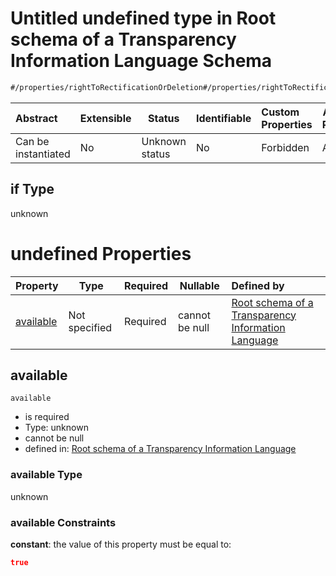 # Untitled undefined type in Root schema of a Transparency Information Language Schema

```txt
#/properties/rightToRectificationOrDeletion#/properties/rightToRectificationOrDeletion/if
```




| Abstract            | Extensible | Status         | Identifiable | Custom Properties | Additional Properties | Access Restrictions | Defined In                                                           |
| :------------------ | ---------- | -------------- | ------------ | :---------------- | --------------------- | ------------------- | -------------------------------------------------------------------- |
| Can be instantiated | No         | Unknown status | No           | Forbidden         | Allowed               | none                | [tilt-schema.json\*](../out/tilt-schema.json "open original schema") |

## if Type

unknown

# undefined Properties

| Property                | Type          | Required | Nullable       | Defined by                                                                                                                                                                                                                                               |
| :---------------------- | ------------- | -------- | -------------- | :------------------------------------------------------------------------------------------------------------------------------------------------------------------------------------------------------------------------------------------------------- |
| [available](#available) | Not specified | Required | cannot be null | [Root schema of a Transparency Information Language](tilt-schema-properties-righttorectificationordeletion-if-properties-available.md "\#/properties/rightToRectificationOrDeletion#/properties/rightToRectificationOrDeletion/if/properties/available") |

## available




`available`

-   is required
-   Type: unknown
-   cannot be null
-   defined in: [Root schema of a Transparency Information Language](tilt-schema-properties-righttorectificationordeletion-if-properties-available.md "\#/properties/rightToRectificationOrDeletion#/properties/rightToRectificationOrDeletion/if/properties/available")

### available Type

unknown

### available Constraints

**constant**: the value of this property must be equal to:

```json
true
```
